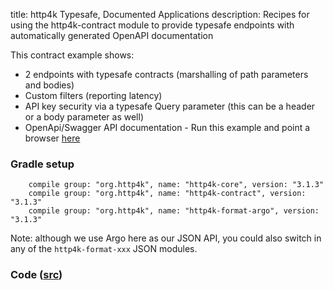 title: http4k Typesafe, Documented Applications
description: Recipes for using the http4k-contract module to provide typesafe endpoints with automatically generated OpenAPI documentation

This contract example shows:

- 2 endpoints with typesafe contracts (marshalling of path parameters and bodies)
- Custom filters (reporting latency)
- API key security via a typesafe Query parameter (this can be a header or a body parameter as well)
- OpenApi/Swagger API documentation - Run this example and point a browser [here](http://petstore.swagger.io/?url=http://localhost:8000/context/swagger.json)

### Gradle setup
```
    compile group: "org.http4k", name: "http4k-core", version: "3.1.3"
    compile group: "org.http4k", name: "http4k-contract", version: "3.1.3"
    compile group: "org.http4k", name: "http4k-format-argo", version: "3.1.3"
```

Note: although we use Argo here as our JSON API, you could also switch in any of the `http4k-format-xxx` JSON modules. 

### Code ([src](https://github.com/http4k/http4k/blob/master/src/docs/cookbook/typesafe_http_contracts))
<script src="https://gist-it.appspot.com/https://github.com/http4k/http4k/blob/master/src/docs/cookbook/typesafe_http_contracts/example.kt"></script>

